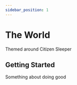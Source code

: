 ```yaml
---
sidebar_position: 1
---
```


# The World

Themed around Citizen Sleeper

## Getting Started

Something about doing good
